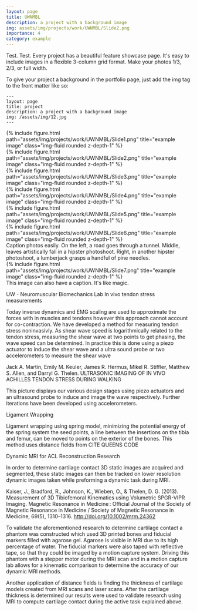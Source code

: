 ```yaml
---
layout: page
title: UWNMBL
description: a project with a background image
img: assets/img/projects/work/UWNMBL/Slide2.png
importance: 4
category: example
---
```


Test. Test. Every project has a beautiful feature showcase page.
It's easy to include images in a flexible 3-column grid format.
Make your photos 1/3, 2/3, or full width.

To give your project a background in the portfolio page, just add the img tag to the front matter like so:

    ---
    layout: page
    title: project
    description: a project with a background image
    img: /assets/img/12.jpg
    ---
<div class="row">
    <div class="col-sm mt-3 mt-md-0">
        {% include figure.html path="assets/img/projects/work/UWNMBL/Slide1.png" title="example image" class="img-fluid rounded z-depth-1" %}
    </div>
    <div class="col-sm mt-3 mt-md-0">
        {% include figure.html path="assets/img/projects/work/UWNMBL/Slide2.png" title="example image" class="img-fluid rounded z-depth-1" %}
    </div>
    <div class="col-sm mt-3 mt-md-0">
        {% include figure.html path="assets/img/projects/work/UWNMBL/Slide3.png" title="example image" class="img-fluid rounded z-depth-1" %}
    </div>
</div>
<div class="row">
    <div class="col-sm mt-3 mt-md-0">
        {% include figure.html path="assets/img/projects/work/UWNMBL/Slide4.png" title="example image" class="img-fluid rounded z-depth-1" %}
    </div>
    <div class="col-sm mt-3 mt-md-0">
        {% include figure.html path="assets/img/projects/work/UWNMBL/Slide5.png" title="example image" class="img-fluid rounded z-depth-1" %}
    </div>
    <div class="col-sm mt-3 mt-md-0">
        {% include figure.html path="assets/img/projects/work/UWNMBL/Slide6.png" title="example image" class="img-fluid rounded z-depth-1" %}
    </div>
</div>
<div class="caption">
    Caption photos easily. On the left, a road goes through a tunnel. Middle, leaves artistically fall in a hipster photoshoot. Right, in another hipster photoshoot, a lumberjack grasps a handful of pine needles.
</div>
<div class="row">
    <div class="col-sm mt-3 mt-md-0">
        {% include figure.html path="assets/img/projects/work/UWNMBL/Slide7.png" title="example image" class="img-fluid rounded z-depth-1" %}
    </div>
<div class="caption">
    This image can also have a caption. It's like magic.
</div>


UW - Neuromuscular Biomechanics Lab
In vivo tendon stress measurements

Today inverse dynamics and EMG scaling are used to approximate the forces with in muscles and tendons however this approach cannot account for co-contraction.  We have developed a method for measuring tendon stress noninvasivly.  As shear wave speed is logarithmically related to the tendon stress, measuring the shear wave at two points to get phasing, the wave speed can be determined.  In practice this is done using a piezo actuator to induce the shear wave and a ultra sound probe or two accelerometers to measure the shear wave 

Jack A. Martin, Emily M. Keuler, James R. Hermus, Mikel R. Stiffler, Matthew S. Allen, and Darryl G. Thelen. ULTRASONIC IMAGING OF IN VIVO ACHILLES TENDON STRESS DURING WALKING

This picture displays our various design stages using piezo actuators and an ultrasound probe to induce and image the wave respectively.  Further iterations have been developed using accelerometers. 

Ligament Wrapping

Ligament wrapping using spring model, minimizing the potential energy of the spring system the seed points, a line between the insertions on the tibia and femur, can be moved to points on the exterior of the bones.  This method uses distance fields from CITE QUEENS CODE 

Dynamic MRI for ACL Reconstruction Research

In order to determine cartilage contact 3D static images are acquired and segmented, these static images can then be tracked on lower resolution dynamic images taken while preforming a dynamic task during MRI.  

Kaiser, J., Bradford, R., Johnson, K., Wieben, O., & Thelen, D. G. (2013). Measurement of 3D Tibiofemoral Kinematics using Volumetric SPGR-VIPR Imaging. Magnetic Resonance in Medicine : Official Journal of the Society of Magnetic Resonance in Medicine / Society of Magnetic Resonance in Medicine, 69(5), 1310–1316. http://doi.org/10.1002/mrm.24362

To validate the aforementioned research to determine cartilage contact a phantom was constructed which used 3D printed bones and fiducial markers filled with agarose gel.  Agarose is visible in MRI due to its high percentage of water.  The fiducial markers were also taped with reflective tape, so that they could be imaged by a motion capture system.  Driving this phantom with a stepper motor during the MRI scan and in a motion capture lab allows for a kinematic comparison to determine the accuracy of our dynamic MRI methods. 

Another application of distance fields is finding the thickness of cartilage models created from MRI scans and laser scans.  After the cartilage thickness is determined our results were used to validate research using MRI to compute cartilage contact during the active task explained above.  




